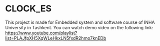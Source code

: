 # CLOCK_ES
This project is made for Embedded system and software course of INHA University in Tashkent.
You can watch demo video on the following link:
https://www.youtube.com/playlist?list=PLAJfpXH5XqWLeHkxLN5fxdR2hmo7knEDb
